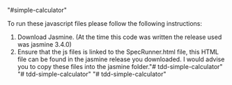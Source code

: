 "#simple-calculator" 

To run these javascript files please follow the following instructions:
1. Download Jasmine. (At the time this code was written the release used was jasmine 3.4.0)
2. Ensure that the js files is linked to the SpecRunner.html file, this HTML file can be found in the jasmine release you downloaded. I would advise you to copy these files into the jasmine folder."# tdd-simple-calculator" 
"# tdd-simple-calculator" 
"# tdd-simple-calculator"